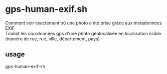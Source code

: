 # gps-human-exif.sh #

Comment voir exactement où une photo a été prise grâce aux metadonnées EXIF  
Traduit les coordonnées gps d'une photo géolocalisée en localisation lisible (numéro de rue, rue, ville, département, pays)

## usage ##  
 gps-human-exif-sh  <photo-path>
